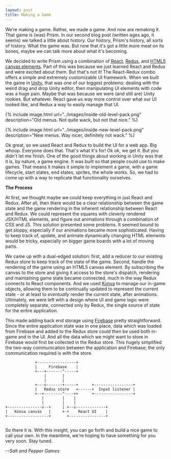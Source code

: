 ```yaml
---
layout: post
title: Making a Game
---
```


We’re making a game. Rather, we made a game. And now are remaking it. That game is (was) Prism. In our second blog post (written ages ago, it seems) we talked a little about history. Our history, Prism's history, all sorts of history. What the game was. But now that it's got a little more meat on its bones, maybe we can talk more about what it's becoming.

We decided to write Prism using a combination of [React](https://reactjs.org/), [Redux](http://redux.js.org/), and [HTML5 canvas elements](https://developer.mozilla.org/en-US/docs/Web/API/Canvas_API). Part of this was because we just learned React and Redux and were excited about them. But that's not it! The React-Redux combo offers a simple and extremely customizable UI framework. When we built the game in [Unity](https://unity3d.com/), that was one of our biggest problems: dealing with the weird drag and drop Unity editor, then manipulating UI elements with code was a huge pain. Maybe that was because we were (and still are) Unity rookies. But whatever. React gave us way more control over what our UI looked like, and Redux a way to easily manage that UI.

{% include image.html url="../images/inside-old-level-pack.png" description="Old menus. Not quite wack, but not that nice." %}

{% include image.html url="../images/inside-new-level-pack.png" description="New menus. Way nicer, definitely not wack." %}

Ok great, so we used React and Redux to build the UI for a web app. Big whoop. Everyone does that. That's what it's for! Ok ok, we get it. But you didn't let me finish. One of the good things about working in Unity was that it is, by nature, a game engine. It was built so that people could use to make games. That means it makes it simple to implement a game, with a game lifecycle, start states, end states, sprites, the whole works. So, we had to come up with a way to replicate that functionality ourselves. 

**The Process**

At first, we thought maybe we could keep everything in just React and Redux. After all, then there would be a clear relationship between the game state and the game rendering in the inherent relationship between React and Redux. We could represent the squares with cleverly rendered JSX/HTML elements, and figure out animations through a combination of CSS and JS. This solution presented some problems. It seemed bound to get sloppy, especially if our animations became more sophisticated. Having to keep track of, update, and animate dynamically changing HTML elements would be tricky, especially on bigger game boards with a lot of moving parts.

We came up with a dual-edged solution: first, add a reducer to our existing Redux store to keep track of the state of the game. Second, handle the rendering of the game using an HTML5 canvas element. By subscribing the canvas to the store and giving it access to the store's dispatch, rendering and maintaining game state became connected, much in the way Redux connects to React components. And we used [Konva](https://konvajs.github.io/) to manage our in-game objects, allowing them to be continually updated to represent the current state - or at least to *eventually* render the current state, after animations. Ultimately, we were left with a design where UI and game logic were completely separate, connected only by Redux, the single source of state for the entire application.

This made adding back end storage using [Firebase](https://firebase.google.com/) pretty straightforward. Since the entire application state was in one place, data which was loaded from Firebase and added to the Redux store could then be used both in-game and in the UI. And all the data which we might want to store in Firebase would first be collected in the Redux store. This hugely simplified the two-way communication between the application and Firebase; the only communication required is with the store.

~~~~
             +-----------------+
             |     Firebase    |
             +---+-------^-----+
                 |       |
                 |       |
             +---v-------+-----+      +-----------------+
             |   Redux store   <------+  Input listener |
             +--+--------^----++      +-----------------+
                |        |    |
                |        |    |
+---------------v--+     | +--v-------------+
|   Konva canvas   |     +-+    React UI    |
+------------------+       +----------------+


~~~~

So there it is. With this insight, you can go forth and build a nice game to call your own. In the meantime, we're hoping to have something for you very soon. Stay tuned.

*--Salt and Pepper Games*
